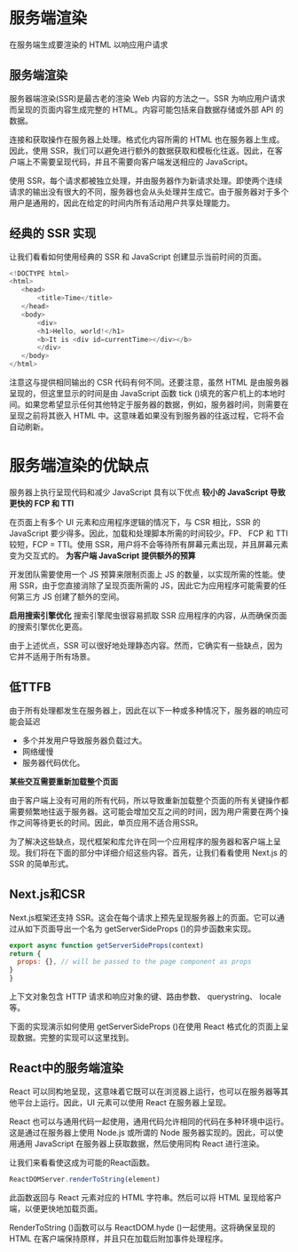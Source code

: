 # 服务端渲染

在服务端生成要渲染的 HTML 以响应用户请求

## 服务端渲染

服务器端渲染(SSR)是最古老的渲染 Web 内容的方法之一。SSR 为响应用户请求而呈现的页面内容生成完整的 HTML。内容可能包括来自数据存储或外部 API 的数据。

连接和获取操作在服务器上处理。格式化内容所需的 HTML 也在服务器上生成。因此，使用 SSR，我们可以避免进行额外的数据获取和模板化往返。因此，在客户端上不需要呈现代码，并且不需要向客户端发送相应的 JavaScript。

使用 SSR，每个请求都被独立处理，并由服务器作为新请求处理。即使两个连续请求的输出没有很大的不同，服务器也会从头处理并生成它。由于服务器对于多个用户是通用的，因此在给定的时间内所有活动用户共享处理能力。

## 经典的 SSR 实现

让我们看看如何使用经典的 SSR 和 JavaScript 创建显示当前时间的页面。

```js
<!DOCTYPE html>
<html>
   <head>
       <title>Time</title>
   </head>
   <body>
       <div>
       <h1>Hello, world!</h1>
       <b>It is <div id=currentTime></div></b>
       </div>
   </body>
</html>
```

注意这与提供相同输出的 CSR 代码有何不同。还要注意，虽然 HTML 是由服务器呈现的，但这里显示的时间是由 JavaScript 函数 tick ()填充的客户机上的本地时间。如果您希望显示任何其他特定于服务器的数据，例如，服务器时间，则需要在呈现之前将其嵌入 HTML 中。这意味着如果没有到服务器的往返过程，它将不会自动刷新。

# 服务端渲染的优缺点

服务器上执行呈现代码和减少 JavaScript 具有以下优点
**较小的 JavaScript 导致更快的 FCP 和 TTI**

在页面上有多个 UI 元素和应用程序逻辑的情况下，与 CSR 相比，SSR 的 JavaScript 要少得多。因此，加载和处理脚本所需的时间较少。FP、 FCP 和 TTI 较短，FCP = TTI。使用 SSR，用户将不会等待所有屏幕元素出现，并且屏幕元素变为交互式的。
**为客户端 JavaScript 提供额外的预算**

开发团队需要使用一个 JS 预算来限制页面上 JS 的数量，以实现所需的性能。使用 SSR，由于您直接消除了呈现页面所需的 JS，因此它为应用程序可能需要的任何第三方 JS 创建了额外的空间。

 **启用搜索引擎优化**
 搜索引擎爬虫很容易抓取 SSR 应用程序的内容，从而确保页面的搜索引擎优化更高。

 由于上述优点，SSR 可以很好地处理静态内容。然而，它确实有一些缺点，因为它并不适用于所有场景。

 ## 低TTFB

 由于所有处理都发生在服务器上，因此在以下一种或多种情况下，服务器的响应可能会延迟
  - 多个并发用户导致服务器负载过大。
  - 网络缓慢
  - 服务器代码优化。

  **某些交互需要重新加载整个页面**

  由于客户端上没有可用的所有代码，所以导致重新加载整个页面的所有关键操作都需要频繁地往返于服务器。这可能会增加交互之间的时间，因为用户需要在两个操作之间等待更长的时间。因此，单页应用不适合用SSR。

  为了解决这些缺点，现代框架和库允许在同一个应用程序的服务器和客户端上呈现。我们将在下面的部分中详细介绍这些内容。首先，让我们看看使用 Next.js 的 SSR 的简单形式。

  ## Next.js和CSR

  Next.js框架还支持 SSR。这会在每个请求上预先呈现服务器上的页面。它可以通过从如下页面导出一个名为 getServerSideProps ()的异步函数来实现。

  ```js
  export async function getServerSideProps(context)
  return {
    props: {}, // will be passed to the page component as props
  }
}
```


上下文对象包含 HTTP 请求和响应对象的键、路由参数、 querystring、 locale 等。

下面的实现演示如何使用 getServerSideProps ()在使用 React 格式化的页面上呈现数据。完整的实现可以这里找到。

## React中的服务端渲染

React 可以同构地呈现，这意味着它既可以在浏览器上运行，也可以在服务器等其他平台上运行。因此，UI 元素可以使用 React 在服务器上呈现。

React 也可以与通用代码一起使用，通用代码允许相同的代码在多种环境中运行。这是通过在服务器上使用 Node.js 或所谓的 Node 服务器实现的。因此，可以使用通用 JavaScript 在服务器上获取数据，然后使用同构 React 进行渲染。

让我们来看看使这成为可能的React函数。

``` js
ReactDOMServer.renderToString(element)
```

此函数返回与 React 元素对应的 HTML 字符串。然后可以将 HTML 呈现给客户端，以便更快地加载页面。

RenderToString ()函数可以与 ReactDOM.hyde ()一起使用。这将确保呈现的 HTML 在客户端保持原样，并且只在加载后附加事件处理程序。
